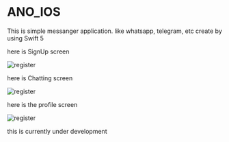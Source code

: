 # ANO_IOS

This is simple messanger application. like whatsapp, telegram, etc
create by using Swift 5 

here is SignUp screen

![register](https://github.com/Aabhishek29/ANO_IOS/assets/77404811/372a5d8b-fc39-4c0b-9682-d48c69ce6750)

here is Chatting screen

![register](https://github.com/Aabhishek29/ANO_IOS/assets/77404811/06f733b0-d82c-4e55-92e7-0fc9d58a5b06)

here is the profile screen

![register](https://github.com/Aabhishek29/ANO_IOS/assets/77404811/645a5c91-6caa-4ed0-976e-76beed1c9ce2)


this is currently under development
